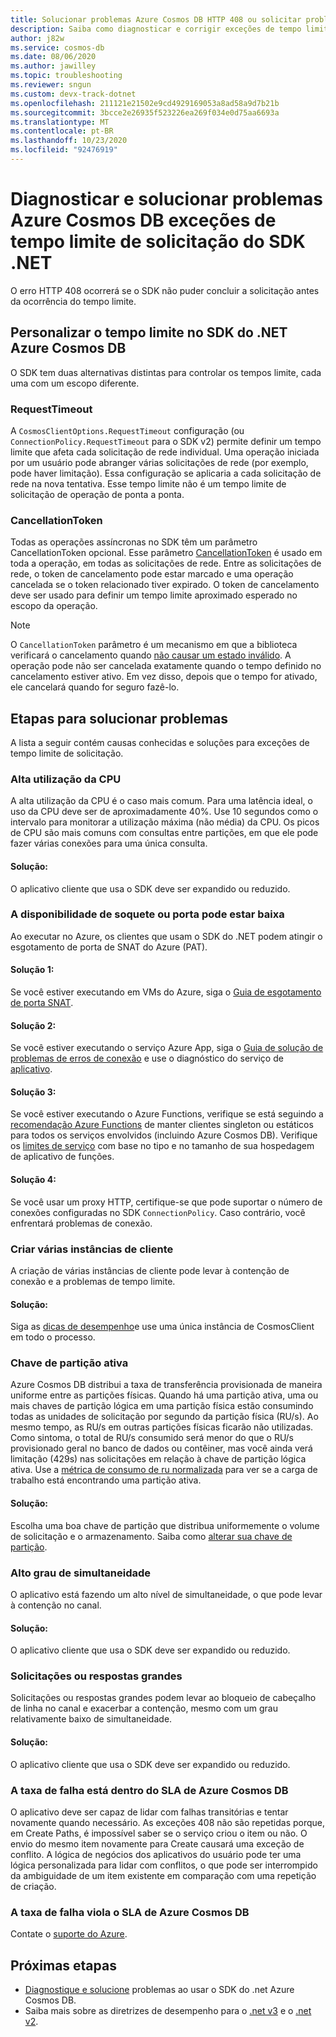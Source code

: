 ```yaml
---
title: Solucionar problemas Azure Cosmos DB HTTP 408 ou solicitar problemas de tempo limite com o SDK do .NET
description: Saiba como diagnosticar e corrigir exceções de tempo limite de solicitação do SDK do .NET.
author: j82w
ms.service: cosmos-db
ms.date: 08/06/2020
ms.author: jawilley
ms.topic: troubleshooting
ms.reviewer: sngun
ms.custom: devx-track-dotnet
ms.openlocfilehash: 211121e21502e9cd4929169053a8ad58a9d7b21b
ms.sourcegitcommit: 3bcce2e26935f523226ea269f034e0d75aa6693a
ms.translationtype: MT
ms.contentlocale: pt-BR
ms.lasthandoff: 10/23/2020
ms.locfileid: "92476919"
---
```

# <a name="diagnose-and-troubleshoot-azure-cosmos-db-net-sdk-request-timeout-exceptions"></a>Diagnosticar e solucionar problemas Azure Cosmos DB exceções de tempo limite de solicitação do SDK .NET
O erro HTTP 408 ocorrerá se o SDK não puder concluir a solicitação antes da ocorrência do tempo limite.

## <a name="customize-the-timeout-on-the-azure-cosmos-db-net-sdk"></a>Personalizar o tempo limite no SDK do .NET Azure Cosmos DB

O SDK tem duas alternativas distintas para controlar os tempos limite, cada uma com um escopo diferente.

### <a name="requesttimeout"></a>RequestTimeout

A `CosmosClientOptions.RequestTimeout` configuração (ou `ConnectionPolicy.RequestTimeout` para o SDK v2) permite definir um tempo limite que afeta cada solicitação de rede individual. Uma operação iniciada por um usuário pode abranger várias solicitações de rede (por exemplo, pode haver limitação). Essa configuração se aplicaria a cada solicitação de rede na nova tentativa. Esse tempo limite não é um tempo limite de solicitação de operação de ponta a ponta.

### <a name="cancellationtoken"></a>CancellationToken

Todas as operações assíncronas no SDK têm um parâmetro CancellationToken opcional. Esse parâmetro [CancellationToken](/dotnet/standard/threading/how-to-listen-for-cancellation-requests-by-polling) é usado em toda a operação, em todas as solicitações de rede. Entre as solicitações de rede, o token de cancelamento pode estar marcado e uma operação cancelada se o token relacionado tiver expirado. O token de cancelamento deve ser usado para definir um tempo limite aproximado esperado no escopo da operação.

> [!NOTE]
> O `CancellationToken` parâmetro é um mecanismo em que a biblioteca verificará o cancelamento quando [não causar um estado inválido](https://devblogs.microsoft.com/premier-developer/recommended-patterns-for-cancellationtoken/). A operação pode não ser cancelada exatamente quando o tempo definido no cancelamento estiver ativo. Em vez disso, depois que o tempo for ativado, ele cancelará quando for seguro fazê-lo.

## <a name="troubleshooting-steps"></a>Etapas para solucionar problemas
A lista a seguir contém causas conhecidas e soluções para exceções de tempo limite de solicitação.

### <a name="high-cpu-utilization"></a>Alta utilização da CPU
A alta utilização da CPU é o caso mais comum. Para uma latência ideal, o uso da CPU deve ser de aproximadamente 40%. Use 10 segundos como o intervalo para monitorar a utilização máxima (não média) da CPU. Os picos de CPU são mais comuns com consultas entre partições, em que ele pode fazer várias conexões para uma única consulta.

#### <a name="solution"></a>Solução:
O aplicativo cliente que usa o SDK deve ser expandido ou reduzido.

### <a name="socket-or-port-availability-might-be-low"></a>A disponibilidade de soquete ou porta pode estar baixa
Ao executar no Azure, os clientes que usam o SDK do .NET podem atingir o esgotamento de porta de SNAT do Azure (PAT).

#### <a name="solution-1"></a>Solução 1:
Se você estiver executando em VMs do Azure, siga o [Guia de esgotamento de porta SNAT](troubleshoot-dot-net-sdk.md#snat).

#### <a name="solution-2"></a>Solução 2:
Se você estiver executando o serviço Azure App, siga o [Guia de solução de problemas de erros de conexão](../app-service/troubleshoot-intermittent-outbound-connection-errors.md#cause) e use o diagnóstico do serviço de [aplicativo](https://azure.github.io/AppService/2018/03/01/Deep-Dive-into-TCP-Connections-in-App-Service-Diagnostics.html).

#### <a name="solution-3"></a>Solução 3:
Se você estiver executando o Azure Functions, verifique se está seguindo a [recomendação Azure Functions](../azure-functions/manage-connections.md#static-clients) de manter clientes singleton ou estáticos para todos os serviços envolvidos (incluindo Azure Cosmos DB). Verifique os [limites de serviço](../azure-functions/functions-scale.md#service-limits) com base no tipo e no tamanho de sua hospedagem de aplicativo de funções.

#### <a name="solution-4"></a>Solução 4:
Se você usar um proxy HTTP, certifique-se que pode suportar o número de conexões configuradas no SDK `ConnectionPolicy`. Caso contrário, você enfrentará problemas de conexão.

### <a name="create-multiple-client-instances"></a>Criar várias instâncias de cliente
A criação de várias instâncias de cliente pode levar à contenção de conexão e a problemas de tempo limite.

#### <a name="solution"></a>Solução:
Siga as [dicas de desempenho](performance-tips-dotnet-sdk-v3-sql.md#sdk-usage)e use uma única instância de CosmosClient em todo o processo.

### <a name="hot-partition-key"></a>Chave de partição ativa
Azure Cosmos DB distribui a taxa de transferência provisionada de maneira uniforme entre as partições físicas. Quando há uma partição ativa, uma ou mais chaves de partição lógica em uma partição física estão consumindo todas as unidades de solicitação por segundo da partição física (RU/s). Ao mesmo tempo, as RU/s em outras partições físicas ficarão não utilizadas. Como sintoma, o total de RU/s consumido será menor do que o RU/s provisionado geral no banco de dados ou contêiner, mas você ainda verá limitação (429s) nas solicitações em relação à chave de partição lógica ativa. Use a [métrica de consumo de ru normalizada](monitor-normalized-request-units.md) para ver se a carga de trabalho está encontrando uma partição ativa. 

#### <a name="solution"></a>Solução:
Escolha uma boa chave de partição que distribua uniformemente o volume de solicitação e o armazenamento. Saiba como [alterar sua chave de partição](https://devblogs.microsoft.com/cosmosdb/how-to-change-your-partition-key/).

### <a name="high-degree-of-concurrency"></a>Alto grau de simultaneidade
O aplicativo está fazendo um alto nível de simultaneidade, o que pode levar à contenção no canal.

#### <a name="solution"></a>Solução:
O aplicativo cliente que usa o SDK deve ser expandido ou reduzido.

### <a name="large-requests-or-responses"></a>Solicitações ou respostas grandes
Solicitações ou respostas grandes podem levar ao bloqueio de cabeçalho de linha no canal e exacerbar a contenção, mesmo com um grau relativamente baixo de simultaneidade.

#### <a name="solution"></a>Solução:
O aplicativo cliente que usa o SDK deve ser expandido ou reduzido.

### <a name="failure-rate-is-within-the-azure-cosmos-db-sla"></a>A taxa de falha está dentro do SLA de Azure Cosmos DB
O aplicativo deve ser capaz de lidar com falhas transitórias e tentar novamente quando necessário. As exceções 408 não são repetidas porque, em Create Paths, é impossível saber se o serviço criou o item ou não. O envio do mesmo item novamente para Create causará uma exceção de conflito. A lógica de negócios dos aplicativos do usuário pode ter uma lógica personalizada para lidar com conflitos, o que pode ser interrompido da ambiguidade de um item existente em comparação com uma repetição de criação.

### <a name="failure-rate-violates-the-azure-cosmos-db-sla"></a>A taxa de falha viola o SLA de Azure Cosmos DB
Contate o [suporte do Azure](https://aka.ms/azure-support).

## <a name="next-steps"></a>Próximas etapas
* [Diagnostique e solucione](troubleshoot-dot-net-sdk.md) problemas ao usar o SDK do .net Azure Cosmos DB.
* Saiba mais sobre as diretrizes de desempenho para o [.net v3](performance-tips-dotnet-sdk-v3-sql.md) e o [.net v2](performance-tips.md).